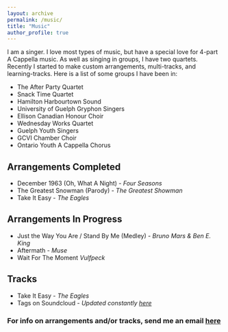 ```yaml
---
layout: archive
permalink: /music/
title: "Music"
author_profile: true
---
```

I am a singer. I love most types of music, but have a special love for 4-part A Cappella music. As well as singing in groups, I have two quartets. Recently I started to make custom arrangements, multi-tracks, and learning-tracks. Here is a list of some groups I have been in:

- The After Party Quartet
- Snack Time Quartet
- Hamilton Harbourtown Sound
- University of Guelph Gryphon Singers
- Ellison Canadian Honour Choir
- Wednesday Works Quartet
- Guelph Youth Singers
- GCVI Chamber Choir
- Ontario Youth A Cappella Chorus

## Arrangements Completed
- December 1963 \(Oh, What A Night\) - *Four Seasons*
- The Greatest Snowman \(Parody\) - *The Greatest Showman*
- Take It Easy - *The Eagles*

## Arrangements In Progress
- Just the Way You Are / Stand By Me \(Medley\) - *Bruno Mars & Ben E. King*
- Aftermath - *Muse*
- Wait For The Moment *Vulfpeck*

## Tracks
- Take It Easy - *The Eagles*
- Tags on Soundcloud - *Updated constantly [here]("https://soundcloud.com/user-899983098")*

### For info on arrangements and/or tracks, send me an email [here]("mailto:ben.sproule55@gmail.com")